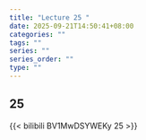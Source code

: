 ```yaml
---
title: "Lecture 25 "
date: 2025-09-21T14:50:41+08:00
categories: ""
tags: ""
series: ""
series_order: ""
type: ""
---
```


## 25 

{{< bilibili BV1MwDSYWEKy 25 >}}



